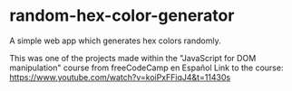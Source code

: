 # random-hex-color-generator
 A simple web app which generates hex colors randomly.

 This was one of the projects made within the "JavaScript for DOM manipulation" course from freeCodeCamp en Español
 Link to the course: https://www.youtube.com/watch?v=koiPxFFiqJ4&t=11430s
